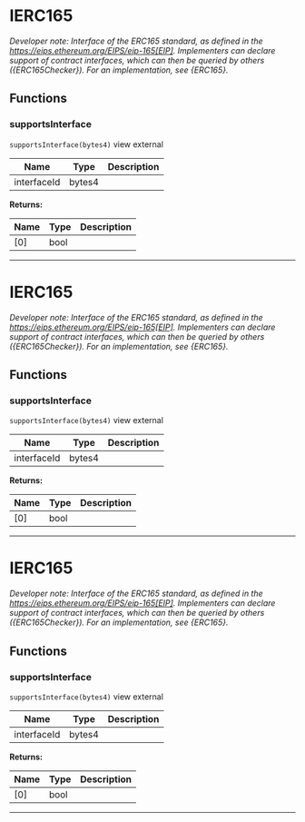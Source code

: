 

# IERC165



*Developer note: Interface of the ERC165 standard, as defined in the
https://eips.ethereum.org/EIPS/eip-165[EIP].
Implementers can declare support of contract interfaces, which can then be
queried by others ({ERC165Checker}).
For an implementation, see {ERC165}.*




## Functions
### supportsInterface


`supportsInterface(bytes4)` view external





| Name | Type | Description |
| ---- | ---- | ----------- |
| interfaceId | bytes4 |  |

**Returns:**

| Name | Type | Description |
| ---- | ---- | ----------- |
| [0] | bool |  |



---




# IERC165



*Developer note: Interface of the ERC165 standard, as defined in the
https://eips.ethereum.org/EIPS/eip-165[EIP].
Implementers can declare support of contract interfaces, which can then be
queried by others ({ERC165Checker}).
For an implementation, see {ERC165}.*




## Functions
### supportsInterface


`supportsInterface(bytes4)` view external





| Name | Type | Description |
| ---- | ---- | ----------- |
| interfaceId | bytes4 |  |

**Returns:**

| Name | Type | Description |
| ---- | ---- | ----------- |
| [0] | bool |  |



---




# IERC165



*Developer note: Interface of the ERC165 standard, as defined in the
https://eips.ethereum.org/EIPS/eip-165[EIP].
Implementers can declare support of contract interfaces, which can then be
queried by others ({ERC165Checker}).
For an implementation, see {ERC165}.*




## Functions
### supportsInterface


`supportsInterface(bytes4)` view external





| Name | Type | Description |
| ---- | ---- | ----------- |
| interfaceId | bytes4 |  |

**Returns:**

| Name | Type | Description |
| ---- | ---- | ----------- |
| [0] | bool |  |



---


